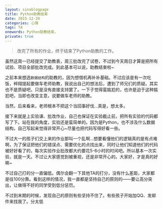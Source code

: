 ```yaml
---
layout: sinablogpage
title: Python助教结束
date: 2015-12-20
categories: 心情 
tags: TA
onewords: Python助教结束。 
private: true
---
```

> 改完了所有的作业，终于结束了Python助教的工作。

虽然这周一已经提交了助教表，周三批改完了试卷，不过到今天周日才算是把所有试验、项目全部批改完成。到此基本可以说，助教结束啦~

之前本来想选`数据结构`的助教的，因为想借机再补补基础。不过应该是有一次吃饭，梓翔提起要做车老师助教，我说出自己的想法后，遭到了师兄们的质疑。其实也不是质疑吧，只是没有直接支持罢了。一下子觉得蛮尴尬的，也许是迫于这种尴尬吧，当即也改变主意，说要做车老师的助教。

当然，后来看来，老师根本不把这个当回事好伐...真是，想太多。

接下来就是上实验课、批改作业，自己也保证在实验截止前，把所有实验的代码都写了下。站在我的角度，实验还是蛮简单的。因为是Python，也不涉及什么数据结构，自己写起来觉得非常开心~尽量也把代码写得好看一些。

不过大一的孩子们交上来的作业那叫一个乱啊...想要看懂他们的逻辑真的是有点难啊，为了保证把他们的错误点、需要优化的点找出来，同时让他们知道他们的代码被好好看了的，每次实验作业批改都大约要花5-6小时的时间吧。所以基本一次实验，就是一天。不过让大家感觉到被重视，还是非常开心的。大家好，才是真的好嘛~

不过自己打的分一直偏低。偶尔会翻一下其他TA的打分，没有什么差距，大家都是往100分靠。看到这样的情况，我一直都是坚持自己的原则的——要让高分突出，让做得不好的同学受到低分惩罚。

不过到末期的时候，发现自己的原则有些坚持不住了。有些孩子开始加QQ、发邮件来找我了。分太低